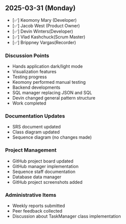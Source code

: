 ## 2025-03-31 (Monday)
* [✅] Keomony Mary (Developer)
* [✅] Jacob West (Product Owner)
* [✅] Devin Winters(Developer)
* [✅] Vlad Kashchuck(Scrum Master)
* [✅] Brippney Vargas(Recorder)

### Discussion Points
* Hands application dark/light mode
* Visualization features
* Testing progress
 * Keomony performed manual testing
* Backend developments
 * SQL manager replacing JSON and SQL
 * Devin changed general pattern structure
 * Work completed

### Documentation Updates
* SRS document updated
* Class diagram updated
* Sequence diagram (no changes made)

### Project Management
* GitHub project board updated
* GitHub manager implementation
* Sequence staff documentation
* Database data manager
* GitHub project screenshots added

### Administrative Items
* Weekly reports submitted
* Peer feedback collected
* Discussion about TaskManager class implementation